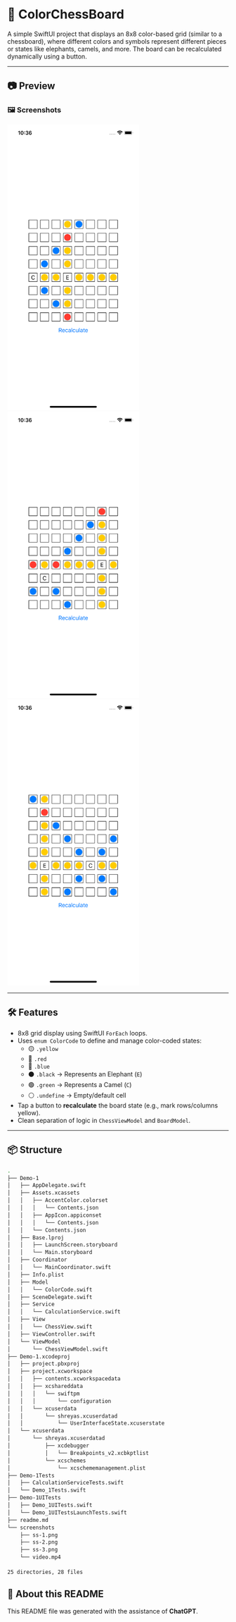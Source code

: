 # 🧩 ColorChessBoard

A simple SwiftUI project that displays an 8x8 color-based grid (similar to a chessboard), where different colors and symbols represent different pieces or states like elephants, camels, and more. The board can be recalculated dynamically using a button.

---

## 📷 Preview

### 🖼 Screenshots

<img src="./screenshots/ss-1.png" width="300" />
<img src="./screenshots/ss-2.png" width="300" />
<img src="./screenshots/ss-3.png" width="300" />

---

## 🛠 Features

- 8x8 grid display using SwiftUI `ForEach` loops.
- Uses `enum ColorCode` to define and manage color-coded states:
  - 🟡 `.yellow`
  - 🔴 `.red`
  - 🔵 `.blue`
  - ⚫️ `.black` → Represents an Elephant (`E`)
  - 🟢 `.green` → Represents a Camel (`C`)
  - ⚪️ `.undefine` → Empty/default cell
- Tap a button to **recalculate** the board state (e.g., mark rows/columns yellow).
- Clean separation of logic in `ChessViewModel` and `BoardModel`.

---


## 📦 Structure
```bash
.
├── Demo-1
│   ├── AppDelegate.swift
│   ├── Assets.xcassets
│   │   ├── AccentColor.colorset
│   │   │   └── Contents.json
│   │   ├── AppIcon.appiconset
│   │   │   └── Contents.json
│   │   └── Contents.json
│   ├── Base.lproj
│   │   ├── LaunchScreen.storyboard
│   │   └── Main.storyboard
│   ├── Coordinator
│   │   └── MainCoordinator.swift
│   ├── Info.plist
│   ├── Model
│   │   └── ColorCode.swift
│   ├── SceneDelegate.swift
│   ├── Service
│   │   └── CalculationService.swift
│   ├── View
│   │   └── ChessView.swift
│   ├── ViewController.swift
│   └── ViewModel
│       └── ChessViewModel.swift
├── Demo-1.xcodeproj
│   ├── project.pbxproj
│   ├── project.xcworkspace
│   │   ├── contents.xcworkspacedata
│   │   ├── xcshareddata
│   │   │   └── swiftpm
│   │   │       └── configuration
│   │   └── xcuserdata
│   │       └── shreyas.xcuserdatad
│   │           └── UserInterfaceState.xcuserstate
│   └── xcuserdata
│       └── shreyas.xcuserdatad
│           ├── xcdebugger
│           │   └── Breakpoints_v2.xcbkptlist
│           └── xcschemes
│               └── xcschememanagement.plist
├── Demo-1Tests
│   ├── CalculationServiceTests.swift
│   └── Demo_1Tests.swift
├── Demo-1UITests
│   ├── Demo_1UITests.swift
│   └── Demo_1UITestsLaunchTests.swift
├── readme.md
└── screenshots
    ├── ss-1.png
    ├── ss-2.png
    ├── ss-3.png
    └── video.mp4

25 directories, 28 files

```

## 🤖 About this README

This README file was generated with the assistance of **ChatGPT**.

